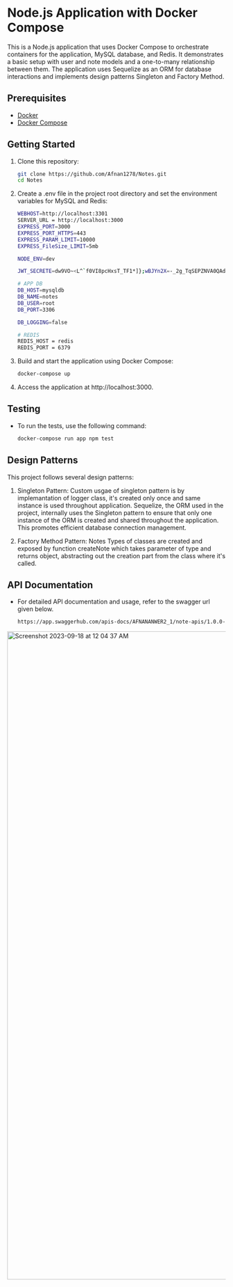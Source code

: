 # Node.js Application with Docker Compose

This is a Node.js application that uses Docker Compose to orchestrate containers for the application, MySQL database, and Redis. It demonstrates a basic setup with user and note models and a one-to-many relationship between them. The application uses Sequelize as an ORM for database interactions and implements design patterns Singleton and Factory Method.

## Prerequisites

- [Docker](https://www.docker.com/)
- [Docker Compose](https://docs.docker.com/compose/)

## Getting Started

1. Clone this repository:

   ```bash
   git clone https://github.com/Afnan1278/Notes.git
   cd Notes
2. Create a .env file in the project root directory and set the environment variables for MySQL and Redis:
    ```bash
   WEBHOST=http://localhost:3301
   SERVER_URL = http://localhost:3000
   EXPRESS_PORT=3000
   EXPRESS_PORT_HTTPS=443
   EXPRESS_PARAM_LIMIT=10000
   EXPRESS_FileSize_LIMIT=5mb
   
   NODE_ENV=dev
   
   JWT_SECRETE=dw9VO~<L^`f0VI8pcHxsT_TF1*]};wBJYn2X=-_2g_TqSEPZNVA0QAd

   # APP DB 
   DB_HOST=mysqldb
   DB_NAME=notes
   DB_USER=root
   DB_PORT=3306
   
   DB_LOGGING=false

   # REDIS
   REDIS_HOST = redis
   REDIS_PORT = 6379

3. Build and start the application using Docker Compose:
   ```bash
   docker-compose up 
4. Access the application at http://localhost:3000.


## Testing
- To run the tests, use the following command:
    ```bash
    docker-compose run app npm test
    
## Design Patterns
  This project follows several design patterns:

1. Singleton Pattern: Custom usgae of singleton pattern is by implemantation of logger class, it's created only once and same instance is used throughout application. Sequelize, the ORM used in the project, internally uses the Singleton pattern to ensure that only one instance of the ORM is created and shared throughout the application. This promotes efficient database connection management. 

2. Factory Method Pattern: Notes Types of classes are created and exposed by function createNote which takes parameter of type and returns object, abstracting out the creation part from the class where it's called.

## API Documentation
- For detailed API documentation and usage, refer to the swagger url given below.
   ```bash
   https://app.swaggerhub.com/apis-docs/AFNANANWER2_1/note-apis/1.0.0-oas3#/
<img width="1490" alt="Screenshot 2023-09-18 at 12 04 37 AM" src="https://github.com/Afnan1278/Notes/assets/42905539/5ffced65-63d4-4485-aec9-b35b2a4dcb19">

